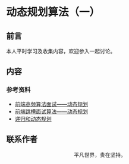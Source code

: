 # 动态规划算法（一）

## 前言

本人平时学习及收集内容，欢迎参入一起讨论。

## 内容

### 参考资料

- [前端高频算法面试——动态规划](https://mp.weixin.qq.com/s/po9s6cod7AGGqKsh5ufBjw)
- [前端跳槽面试算法——动态规划](https://juejin.im/post/5cde316f6fb9a07ed9118f01)
- [递归和动态规划](https://mp.weixin.qq.com/s/GtnJYvvOoyeXH0h3tZZAkA)

## 联系作者

<div align="center">
    <p>
        平凡世界，贵在坚持。
    </p>
    <img :src="$withBase('/about/contact.png')" />
</div>
